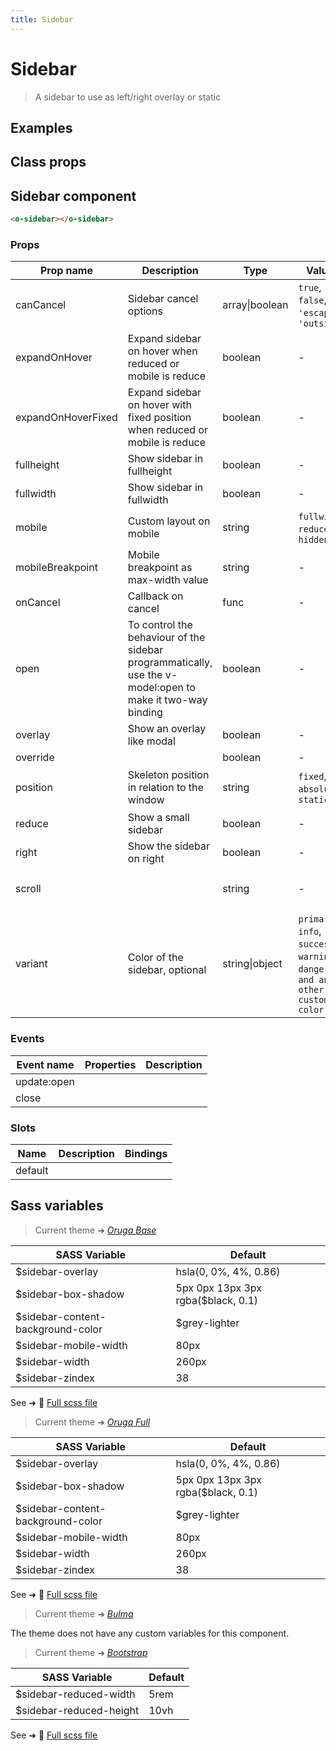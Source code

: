 ```yaml
---
title: Sidebar
---
```


# Sidebar

<div class="vp-doc">

> A sidebar to use as left/right overlay or static

<Carbon />
</div>

<div class="vp-example">

## Examples

<example-sidebar />

</div>
<div class="vp-example">

## Class props

<inspector-sidebar-viewer />

</div>

<div class="vp-doc">

## Sidebar component

```html
<o-sidebar></o-sidebar>
```

### Props

| Prop name          | Description                                                                                               | Type           | Values                                                                          | Default                                                                                                                                                                  |
| ------------------ | --------------------------------------------------------------------------------------------------------- | -------------- | ------------------------------------------------------------------------------- | ------------------------------------------------------------------------------------------------------------------------------------------------------------------------ |
| canCancel          | Sidebar cancel options                                                                                    | array\|boolean | `true`, `false`, `'escape'`, `'outside'`                                        | <div><small>From <b>config</b>:</small></div><code style='white-space: nowrap; padding: 0;'> "sidebar: {<br>&nbsp;&nbsp;canCancel": [ "escape", "outside", ]<br>}</code> |
| expandOnHover      | Expand sidebar on hover when reduced or mobile is reduce                                                  | boolean        | -                                                                               | <code style='white-space: nowrap; padding: 0;'></code>                                                                                                                   |
| expandOnHoverFixed | Expand sidebar on hover with fixed position when reduced or mobile is reduce                              | boolean        | -                                                                               | <code style='white-space: nowrap; padding: 0;'></code>                                                                                                                   |
| fullheight         | Show sidebar in fullheight                                                                                | boolean        | -                                                                               | <code style='white-space: nowrap; padding: 0;'></code>                                                                                                                   |
| fullwidth          | Show sidebar in fullwidth                                                                                 | boolean        | -                                                                               | <code style='white-space: nowrap; padding: 0;'></code>                                                                                                                   |
| mobile             | Custom layout on mobile                                                                                   | string         | `fullwidth`, `reduced`, `hidden`                                                | <code style='white-space: nowrap; padding: 0;'></code>                                                                                                                   |
| mobileBreakpoint   | Mobile breakpoint as max-width value                                                                      | string         | -                                                                               | <code style='white-space: nowrap; padding: 0;'></code>                                                                                                                   |
| onCancel           | Callback on cancel                                                                                        | func           | -                                                                               | Default function (see source code)                                                                                                                                       |
| open               | To control the behaviour of the sidebar programmatically, use the v-model:open to make it two-way binding | boolean        | -                                                                               | <code style='white-space: nowrap; padding: 0;'></code>                                                                                                                   |
| overlay            | Show an overlay like modal                                                                                | boolean        | -                                                                               | <code style='white-space: nowrap; padding: 0;'></code>                                                                                                                   |
| override           |                                                                                                           | boolean        | -                                                                               | <code style='white-space: nowrap; padding: 0;'></code>                                                                                                                   |
| position           | Skeleton position in relation to the window                                                               | string         | `fixed`, `absolute`, `static`                                                   | <div><small>From <b>config</b>:</small></div><code style='white-space: nowrap; padding: 0;'> "sidebar: {<br>&nbsp;&nbsp;position": "fixed", <br>}</code>                 |
| reduce             | Show a small sidebar                                                                                      | boolean        | -                                                                               | <code style='white-space: nowrap; padding: 0;'></code>                                                                                                                   |
| right              | Show the sidebar on right                                                                                 | boolean        | -                                                                               | <code style='white-space: nowrap; padding: 0;'></code>                                                                                                                   |
| scroll             |                                                                                                           | string         | -                                                                               | <div><small>From <b>config</b>:</small></div><code style='white-space: nowrap; padding: 0;'> "sidebar: {<br>&nbsp;&nbsp;scroll": "clip"<br>}</code>                      |
| variant            | Color of the sidebar, optional                                                                            | string\|object | `primary`, `info`, `success`, `warning`, `danger`, `and any other custom color` | <code style='white-space: nowrap; padding: 0;'></code>                                                                                                                   |

### Events

| Event name  | Properties | Description |
| ----------- | ---------- | ----------- |
| update:open |            |
| close       |            |

### Slots

| Name    | Description | Bindings |
| ------- | ----------- | -------- |
| default |             |          |

</div>

<div class="vp-doc">

## Sass variables

<div class="theme-orugabase">

> Current theme ➜ _[Oruga Base](https://github.com/oruga-ui/theme-oruga)_

| SASS Variable                     | Default                            |
| --------------------------------- | ---------------------------------- |
| $sidebar-overlay                  | hsla(0, 0%, 4%, 0.86)              |
| $sidebar-box-shadow               | 5px 0px 13px 3px rgba($black, 0.1) |
| $sidebar-content-background-color | $grey-lighter                      |
| $sidebar-mobile-width             | 80px                               |
| $sidebar-width                    | 260px                              |
| $sidebar-zindex                   | 38                                 |

See ➜ 📄 [Full scss file](https://github.com/oruga-ui/theme-oruga/tree/main/src/assets/scss/components/_sidebar.scss)

</div><div class="theme-orugafull">

> Current theme ➜ _[Oruga Full](https://github.com/oruga-ui/theme-oruga)_

| SASS Variable                     | Default                            |
| --------------------------------- | ---------------------------------- |
| $sidebar-overlay                  | hsla(0, 0%, 4%, 0.86)              |
| $sidebar-box-shadow               | 5px 0px 13px 3px rgba($black, 0.1) |
| $sidebar-content-background-color | $grey-lighter                      |
| $sidebar-mobile-width             | 80px                               |
| $sidebar-width                    | 260px                              |
| $sidebar-zindex                   | 38                                 |

See ➜ 📄 [Full scss file](https://github.com/oruga-ui/theme-oruga/tree/main/src/assets/scss/components/_sidebar.scss)

</div><div class="theme-bulma">

> Current theme ➜ _[Bulma](https://github.com/oruga-ui/theme-bulma)_

<p>The theme does not have any custom variables for this component.</p>
</div><div class="theme-bootstrap">

> Current theme ➜ _[Bootstrap](https://github.com/oruga-ui/theme-bootstrap)_

| SASS Variable           | Default |
| ----------------------- | ------- |
| $sidebar-reduced-width  | 5rem    |
| $sidebar-reduced-height | 10vh    |

See ➜ 📄 [Full scss file](https://github.com/oruga-ui/theme-bootstrap/tree/main/src/assets/scss/components/_sidebar.scss)

</div>

</div>
